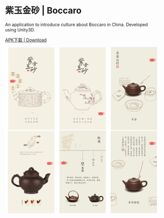 # 紫玉金砂 | Boccaro

An application to introduce culture about Boccaro in China.
Developed using Unity3D.

[APK下载 | Download](https://github.com/Envl/Boccaro/blob/master/Boccaro.apk)

![](https://github.com/Envl/Boccaro/blob/master/INTRO_PICS/B.png)
![](https://github.com/Envl/Boccaro/blob/master/INTRO_PICS/A.png)
